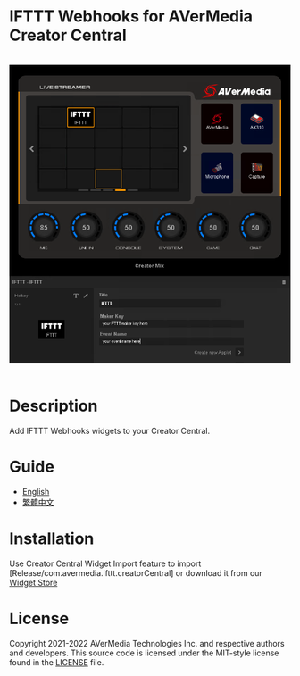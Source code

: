 # IFTTT Webhooks for AVerMedia Creator Central
<br/>
<div align="center">
	<img src="Release/IFTTT_Webhooks_widget_preview.png" style="zoom:80%"/>
</div>
<br/>

# **Description**
Add IFTTT Webhooks widgets to your Creator Central.

# **Guide**
- [English](Release/Guide_en-US.md)
- [繁體中文](Release/Guide_zh-TW.md)

# **Installation**
Use Creator Central Widget Import feature to import [Release/com.avermedia.ifttt.creatorCentral] or download it from our [Widget Store](https://nexus.avermedia.com/widgetstore/creatorcentral/) 

# License
Copyright 2021-2022 AVerMedia Technologies Inc. and respective authors and developers.
This source code is licensed under the MIT-style license found in the [LICENSE](LICENSE) file.
